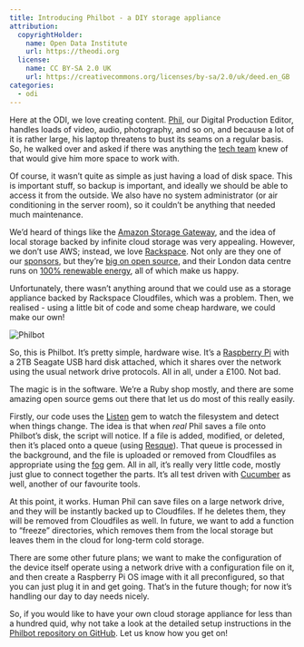 ```yaml
---
title: Introducing Philbot - a DIY storage appliance
attribution:
  copyrightHolder:
    name: Open Data Institute
    url: https://theodi.org
  license:
    name: CC BY-SA 2.0 UK
    url: https://creativecommons.org/licenses/by-sa/2.0/uk/deed.en_GB
categories:
  - odi
---
```

Here at the ODI, we love creating content. [Phil](http://theodi.org/team/phil-lang), our Digital Production Editor, handles loads of video, audio, photography, and so on, and because a lot of it is rather large, his laptop threatens to bust its seams on a regular basis. So, he walked over and asked if there was anything the [tech team](https://twitter.com/ukoditech) knew of that would give him more space to work with.

Of course, it wasn’t quite as simple as just having a load of disk space. This is important stuff, so backup is important, and ideally we should be able to access it from the outside. We also have no system administrator (or air conditioning in the server room), so it couldn’t be anything that needed much maintenance.

We’d heard of things like the [Amazon Storage Gateway](https://aws.amazon.com/storagegateway/), and the idea of local storage backed by infinite cloud storage was very appealing. However, we don’t use AWS; instead, we love [Rackspace](https://www.rackspace.co.uk). Not only are they one of our [sponsors](http://directory.theodi.org/members/AR6346HB), but they’re [big on open source](http://www.rackspace.com/cloud/openstack/), and their London data centre runs on [100% renewable energy](https://www.rackspace.co.uk/green-hosting), all of which make us happy.

Unfortunately, there wasn’t anything around that we could use as a storage appliance backed by Rackspace Cloudfiles, which was a problem. Then, we realised - using a little bit of code and some cheap hardware, we could make our own!

![Philbot](https://theodi.github.io/presentations/philbot/philbot.jpg)

So, this is Philbot. It’s pretty simple, hardware wise. It’s a [Raspberry Pi](http://www.raspberrypi.org/) with a 2TB Seagate USB hard disk attached, which it shares over the network using the usual network drive protocols. All in all, under a £100\. Not bad.

The magic is in the software. We’re a Ruby shop mostly, and there are some amazing open source gems out there that let us do most of this really easily.

Firstly, our code uses the [Listen](https://github.com/guard/listen) gem to watch the filesystem and detect when things change. The idea is that when _real_ Phil saves a file onto Philbot’s disk, the script will notice. If a file is added, modified, or deleted, then it’s placed onto a queue (using [Resque](https://github.com/resque/resque)). That queue is processed in the background, and the file is uploaded or removed from Cloudfiles as appropriate using the [fog](https://github.com/fog/fog) gem. All in all, it’s really very little code, mostly just glue to connect together the parts. It’s all test driven with [Cucumber](https://github.com/cucumber/cucumber) as well, another of our favourite tools.

At this point, it works. Human Phil can save files on a large network drive, and they will be instantly backed up to Cloudfiles. If he deletes them, they will be removed from Cloudfiles as well. In future, we want to add a function to “freeze” directories, which removes them from the local storage but leaves them in the cloud for long-term cold storage.

There are some other future plans; we want to make the configuration of the device itself operate using a network drive with a configuration file on it, and then create a Raspberry Pi OS image with it all preconfigured, so that you can just plug it in and get going. That’s in the future though; for now it’s handling our day to day needs nicely.

So, if you would like to have your own cloud storage appliance for less than a hundred quid, why not take a look at the detailed setup instructions in the [Philbot repository on GitHub](https://github.com/theodi/philbot/). Let us know how you get on!
